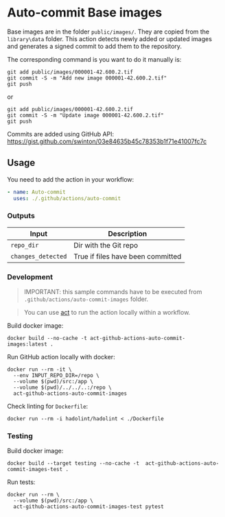 # Auto-commit Base images

Base images are in the folder `public/images/`. They are copied from the `library\data` folder. This action detects newly added or updated images and generates a signed commit to add them to the repository.

The corresponding command is you want to do it manually is:

```
git add public/images/000001-42.600.2.tif
git commit -S -m "Add new image 000001-42.600.2.tif"
git push
```

or

```
git add public/images/000001-42.600.2.tif
git commit -S -m "Update image 000001-42.600.2.tif"
git push
```

Commits are added using GitHub API: https://gist.github.com/swinton/03e84635b45c78353b1f71e41007fc7c

## Usage

You need to add the action in your workflow:

```yaml
- name: Auto-commit
  uses: ./.github/actions/auto-commit
```

### Outputs

| Input              | Description                       |
|--------------------|-----------------------------------|
| `repo_dir`         | Dir with the Git repo             |
| `changes_detected` | True if files have been committed |

### Development

> IMPORTANT: this sample commands have to be executed from `.github/actions/auto-commit-images` folder.

> You can use [act](https://github.com/nektos/act) to run the action locally within a workflow.

Build docker image:
```
docker build --no-cache -t act-github-actions-auto-commit-images:latest .
```

Run GitHub action locally with docker:
```
docker run --rm -it \
  --env INPUT_REPO_DIR=/repo \
  --volume $(pwd)/src:/app \
  --volume $(pwd)/../../..:/repo \
  act-github-actions-auto-commit-images
```

Check linting for `Dockerfile`:
```
docker run --rm -i hadolint/hadolint < ./Dockerfile
```

### Testing

Build docker image:
```
docker build --target testing --no-cache -t  act-github-actions-auto-commit-images-test .
```

Run tests:
```
docker run --rm \
  --volume $(pwd)/src:/app \
  act-github-actions-auto-commit-images-test pytest
```
